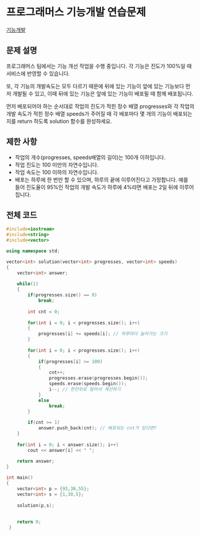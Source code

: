 # 프로그래머스 기능개발 연습문제

[기능개발](https://programmers.co.kr/learn/courses/30/lessons/42586)

## 문제 설명

프로그래머스 팀에서는 기능 개선 작업을 수행 중입니다. 각 기능은 진도가 100%일 때 서비스에 반영할 수 있습니다.

또, 각 기능의 개발속도는 모두 다르기 때문에 뒤에 있는 기능이 앞에 있는 기능보다 먼저 개발될 수 있고, 이때 뒤에 있는 기능은 앞에 있는 기능이 배포될 때 함께 배포됩니다.

먼저 배포되어야 하는 순서대로 작업의 진도가 적힌 정수 배열 progresses와 각 작업의 개발 속도가 적힌 정수 배열 speeds가 주어질 때 각 배포마다 몇 개의 기능이 배포되는지를 return 하도록 solution 함수를 완성하세요.

## 제한 사항

  * 작업의 개수(progresses, speeds배열의 길이)는 100개 이하입니다.
  * 작업 진도는 100 미만의 자연수입니다.
  * 작업 속도는 100 이하의 자연수입니다.
  * 배포는 하루에 한 번만 할 수 있으며, 하루의 끝에 이루어진다고 가정합니다. 예를 들어 진도율이 95%인 작업의 개발 속도가 하루에 4%라면 배포는 2일 뒤에 이루어집니다.

## 전체 코드

```c++
#include<iostream>
#include<string>
#include<vector>

using namespace std;

vector<int> solution(vector<int> progresses, vector<int> speeds)
{
	vector<int> answer;
	
	while(1)
	{
		if(progresses.size() == 0)
			break;
			
		int cnt = 0;
		
		for(int i = 0; i < progresses.size(); i++)
		{
			progresses[i] += speeds[i]; // 하루마다 늘어가는 크기 
		}
		
		for(int i = 0; i < progresses.size(); i++)
		{
			if(progresses[i] >= 100)
			{
				cnt++;
				progresses.erase(progresses.begin());
				speeds.erase(speeds.begin());
				i--; // 한칸뒤로 밀어서 계산하기 
			}
			else
				break;
		}
		
		if(cnt >= 1)
			answer.push_back(cnt); // 배포되는 cnt가 있다면? 
	}
	
	for(int i = 0; i < answer.size(); i++)
		cout << answer[i] << " ";
	
	return answer;
} 

int main()
{
	vector<int> p = {93,30,55};
	vector<int> s = {1,30,5};
	
	solution(p,s);
	
	
	return 0;
 } 
```
